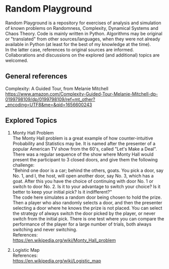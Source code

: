 # Random Playground

Random Playground is a repository for exercises of analysis and simulation of known problems on 
Randomness, Complexity, Dynamical Systems and Chaos Theory. Code is mainly written in Python. Algorithms may be original or "translated" from other sources/languages, when they were not already available in Python (at least for the best of my knowledge at the time). \
In the latter case, references to original sources are informed. \
Collaborations and discussions on the explored (and additional) topics are welcomed.

## General references

Complexity: A Guided Tour, from Melanie Mitchell \
https://www.amazon.com/Complexity-Guided-Tour-Melanie-Mitchell-dp-0199798109/dp/0199798109/ref=mt_other?_encoding=UTF8&me=&qid=1656600243

## Explored Topics

1. Monty Hall Problem \
The Monty Hall problem is a great example of how counter-intuitive Probability and Statistics may be. It is named after the presenter of a popular American TV show from the 60's, called "Let's Make a Deal". There was a regular sequence of the show where Monty Hall would present the participant to 3 closed doors, and give them the following challenge: \
"Behind one door is a car; behind the others, goats. You pick a door, say No. 1, and I, the host, will open another door, say No. 3, which has a goat. After this you have the choice of continuing with door No. 1 or switch to door No. 2. Is it to your advantage to switch your choice? Is it better to keep your initial pick? Is it indifferent?"\
The code here simulates a random door being chosen to hold the prize. Then a player who also randomly selects a door, and then the presenter selecting a door where he knows the prize is not placed. You can select the strategy of always switch the door picked by the player, or never switch from the initial pick. There is one test where you can compare the performance of the player for a large number of trials, both always switching and never switching. \
References: \
https://en.wikipedia.org/wiki/Monty_Hall_problem

2. Logistic Map \
References: \
https://en.wikipedia.org/wiki/Logistic_map

